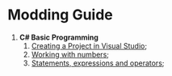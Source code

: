 # Modding Guide #

1. **C# Basic Programming**
   1. [Creating a Project in Visual Studio](./english/1-CSharp-Basic-Programming/1-Creating-a-project-in-Visual-Studio.md);
   2. [Working with numbers](./english/1-CSharp-Basic-Programming/2-Working-with-numbers.md);
   3. [Statements, expressions and operators](./english/1-CSharp-Basic-Programming/3-Statements-expressions-and-operators.md);
